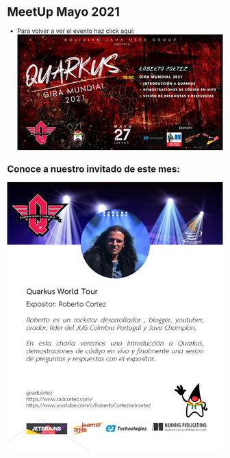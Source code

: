 # MeetUp Mayo 2021

- Para volver a ver el evento haz click aquí:
  [![IMAGE](img/flierMayo.png)](https://www.youtube.com/watch?v=jsFUq0s3-kM)

## Conoce a nuestro invitado de este mes:
  ![About Roberto](img/invitadoMayo.jpg)

 